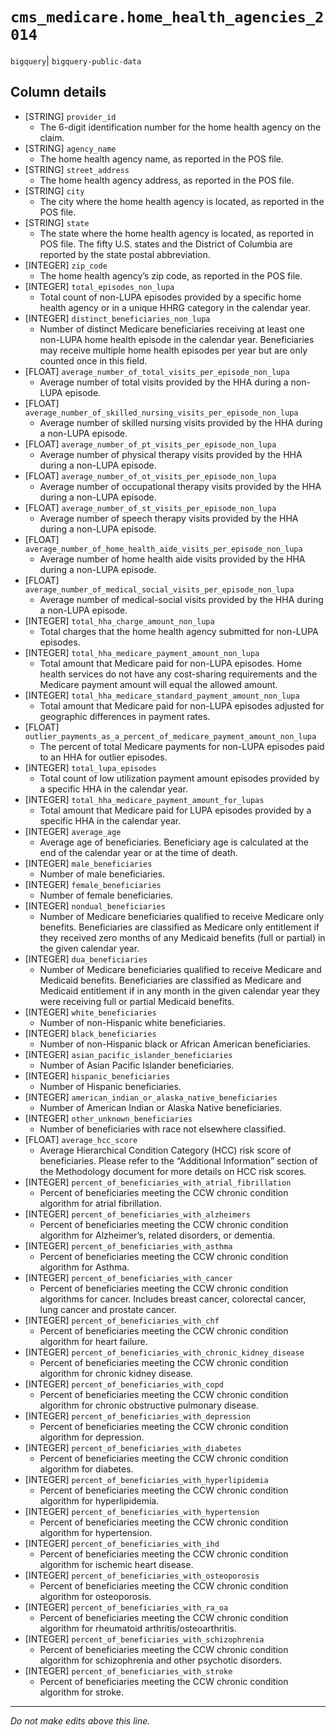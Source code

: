 # `cms_medicare.home_health_agencies_2014`
`bigquery`| `bigquery-public-data`

## Column details
* [STRING]    `provider_id`
  - The 6-digit identification number for the home health agency on the claim.
* [STRING]    `agency_name`
  - The home health agency name, as reported in the POS file.
* [STRING]    `street_address`
  - The home health agency address, as reported in the POS file.
* [STRING]    `city`
  - The city where the home health agency is located, as reported in the POS file.
* [STRING]    `state`
  - The state where the home health agency is located, as reported in POS file. The fifty U.S. states and the District of Columbia are reported by the state postal abbreviation.
* [INTEGER]   `zip_code`
  - The home health agency’s zip code, as reported in the POS file.
* [INTEGER]   `total_episodes_non_lupa`
  - Total count of non-LUPA episodes provided by a specific home health agency or in a unique HHRG category in the calendar year.
* [INTEGER]   `distinct_beneficiaries_non_lupa`
  - Number of distinct Medicare beneficiaries receiving at least one non-LUPA home health episode in the calendar year. Beneficiaries may receive multiple home health episodes per year but are only counted once in this field.
* [FLOAT]     `average_number_of_total_visits_per_episode_non_lupa`
  - Average number of total visits provided by the HHA during a non-LUPA episode.
* [FLOAT]     `average_number_of_skilled_nursing_visits_per_episode_non_lupa`
  - Average number of skilled nursing visits provided by the HHA during a non-LUPA episode.
* [FLOAT]     `average_number_of_pt_visits_per_episode_non_lupa`
  - Average number of physical therapy visits provided by the HHA during a non-LUPA episode.
* [FLOAT]     `average_number_of_ot_visits_per_episode_non_lupa`
  - Average number of occupational therapy visits provided by the HHA during a non-LUPA episode.
* [FLOAT]     `average_number_of_st_visits_per_episode_non_lupa`
  - Average number of speech therapy visits provided by the HHA during a non-LUPA episode.
* [FLOAT]     `average_number_of_home_health_aide_visits_per_episode_non_lupa`
  - Average number of home health aide visits provided by the HHA during a non-LUPA episode.
* [FLOAT]     `average_number_of_medical_social_visits_per_episode_non_lupa`
  - Average number of medical-social visits provided by the HHA during a non-LUPA episode.
* [INTEGER]   `total_hha_charge_amount_non_lupa`
  - Total charges that the home health agency submitted for non-LUPA episodes.
* [INTEGER]   `total_hha_medicare_payment_amount_non_lupa`
  - Total amount that Medicare paid for non-LUPA episodes. Home health services do not have any cost-sharing requirements and the Medicare payment amount will equal the allowed amount.
* [INTEGER]   `total_hha_medicare_standard_payment_amount_non_lupa`
  - Total amount that Medicare paid for non-LUPA episodes adjusted for geographic differences in payment rates.
* [FLOAT]     `outlier_payments_as_a_percent_of_medicare_payment_amount_non_lupa`
  - The percent of total Medicare payments for non-LUPA episodes paid to an HHA for outlier episodes.
* [INTEGER]   `total_lupa_episodes`
  - Total count of low utilization payment amount episodes provided by a specific HHA in the calendar year.
* [INTEGER]   `total_hha_medicare_payment_amount_for_lupas`
  - Total amount that Medicare paid for LUPA episodes provided by a specific HHA in the calendar year.
* [INTEGER]   `average_age`
  - Average age of beneficiaries. Beneficiary age is calculated at the end of the calendar year or at the time of death.
* [INTEGER]   `male_beneficiaries`
  - Number of male beneficiaries.
* [INTEGER]   `female_beneficiaries`
  - Number of female beneficiaries.
* [INTEGER]   `nondual_beneficiaries`
  - Number of Medicare beneficiaries qualified to receive Medicare only benefits. Beneficiaries are classified as Medicare only entitlement if they received zero months of any Medicaid benefits (full or partial) in the given calendar year.
* [INTEGER]   `dua_beneficiaries`
  - Number of Medicare beneficiaries qualified to receive Medicare and Medicaid benefits. Beneficiaries are classified as Medicare and Medicaid entitlement if in any month in the given calendar year they were receiving full or partial Medicaid benefits.
* [INTEGER]   `white_beneficiaries`
  - Number of non-Hispanic white beneficiaries.
* [INTEGER]   `black_beneficiaries`
  - Number of non-Hispanic black or African American beneficiaries.
* [INTEGER]   `asian_pacific_islander_beneficiaries`
  - Number of Asian Pacific Islander beneficiaries.
* [INTEGER]   `hispanic_beneficiaries`
  - Number of Hispanic beneficiaries.
* [INTEGER]   `american_indian_or_alaska_native_beneficiaries`
  - Number of American Indian or Alaska Native beneficiaries.
* [INTEGER]   `other_unknown_beneficiaries`
  - Number of beneficiaries with race not elsewhere classified.
* [FLOAT]     `average_hcc_score`
  - Average Hierarchical Condition Category (HCC) risk score of beneficiaries. Please refer to the “Additional Information” section of the Methodology document for more details on HCC risk scores.
* [INTEGER]   `percent_of_beneficiaries_with_atrial_fibrillation`
  - Percent of beneficiaries meeting the CCW chronic condition algorithm for atrial fibrillation.
* [INTEGER]   `percent_of_beneficiaries_with_alzheimers`
  - Percent of beneficiaries meeting the CCW chronic condition algorithm for Alzheimer’s, related disorders, or dementia.
* [INTEGER]   `percent_of_beneficiaries_with_asthma`
  - Percent of beneficiaries meeting the CCW chronic condition algorithm for Asthma.
* [INTEGER]   `percent_of_beneficiaries_with_cancer`
  - Percent of beneficiaries meeting the CCW chronic condition algorithms for cancer. Includes breast cancer, colorectal cancer, lung cancer and prostate cancer.
* [INTEGER]   `percent_of_beneficiaries_with_chf`
  - Percent of beneficiaries meeting the CCW chronic condition algorithm for heart failure.
* [INTEGER]   `percent_of_beneficiaries_with_chronic_kidney_disease`
  - Percent of beneficiaries meeting the CCW chronic condition algorithm for chronic kidney disease.
* [INTEGER]   `percent_of_beneficiaries_with_copd`
  - Percent of beneficiaries meeting the CCW chronic condition algorithm for chronic obstructive pulmonary disease.
* [INTEGER]   `percent_of_beneficiaries_with_depression`
  - Percent of beneficiaries meeting the CCW chronic condition algorithm for depression.
* [INTEGER]   `percent_of_beneficiaries_with_diabetes`
  - Percent of beneficiaries meeting the CCW chronic condition algorithm for diabetes.
* [INTEGER]   `percent_of_beneficiaries_with_hyperlipidemia`
  - Percent of beneficiaries meeting the CCW chronic condition algorithm for hyperlipidemia.
* [INTEGER]   `percent_of_beneficiaries_with_hypertension`
  - Percent of beneficiaries meeting the CCW chronic condition algorithm for hypertension.
* [INTEGER]   `percent_of_beneficiaries_with_ihd`
  - Percent of beneficiaries meeting the CCW chronic condition algorithm for ischemic heart disease.
* [INTEGER]   `percent_of_beneficiaries_with_osteoporosis`
  - Percent of beneficiaries meeting the CCW chronic condition algorithm for osteoporosis.
* [INTEGER]   `percent_of_beneficiaries_with_ra_oa`
  - Percent of beneficiaries meeting the CCW chronic condition algorithm for rheumatoid arthritis/osteoarthritis.
* [INTEGER]   `percent_of_beneficiaries_with_schizophrenia`
  - Percent of beneficiaries meeting the CCW chronic condition algorithm for schizophrenia and other psychotic disorders.
* [INTEGER]   `percent_of_beneficiaries_with_stroke`
  - Percent of beneficiaries meeting the CCW chronic condition algorithm for stroke.

-------------------------------------------------------------------------------
*Do not make edits above this line.*
